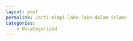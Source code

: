 ```yaml
---
layout: post
permalink: /arti-mimpi-laba-laba-dalam-islam/
categories:
    - Uncategorized
---
```


